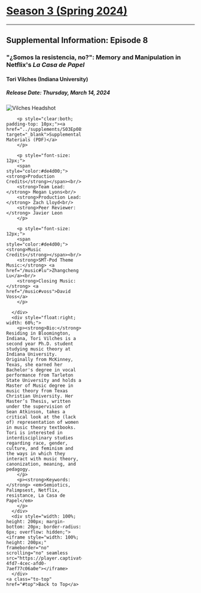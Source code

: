 <div class="seasonheader">
    <a href="/episodes/season03"><h1 class="seasonheader-text">Season 3 (Spring 2024)</h1></a>
</div>

<div>
<hr>
<h2>Supplemental Information: Episode 8</h2>

  <div class="supplement" id="e3.8">
    <h3 class="supplement-title">"¿Somos la resistencia, no?": Memory and Manipulation in Netflix's <em>La Casa de Papel</em></h3>
    <h4>Tori Vilches (Indiana University)</h4>
    <h5>Release Date: Thursday, March 14, 2024</h5>
    <div class="floatsupps">
      <div style="float:left; width: 40%;">
        <img class="biopic" alt="Vilches Headshot" src="../supplements/S03Ep08vilches.jpg">

        <p style="clear:both; padding-top: 10px;"><a href="../supplements/S03Ep08Supp_vilches.pdf" target="_blank">Supplemental Materials (PDF)</a>
        </p>

        <p style="font-size: 12px;">
        <span style="color:#de4d00;"><strong>Production Credits</strong></span><br/>
        <strong>Team Lead:</strong> Megan Lyons<br/>
        <strong>Production Lead:</strong> Zach Lloyd<br/>
        <strong>Peer Reviewer:</strong> Javier Leon
        </p>

        <p style="font-size: 12px;">
        <span style="color:#de4d00;"><strong>Music Credits</strong></span><br/>
        <strong>SMT-Pod Theme Music:</strong> <a href="/music#lu">Zhangcheng Lu</a><br/>
        <strong>Closing Music:</strong> <a href="/music#voss">David Voss</a>
        </p>

      </div>
      <div style="float:right; width: 60%;">
        <p><strong>Bio:</strong> Residing in Bloomington, Indiana, Tori Vilches is a second year Ph.D. student studying music theory at Indiana University. Originally from McKinney, Texas, she earned her Bachelor's degree in vocal performance from Tarleton State University and holds a Master of Music degree in music theory from Texas Christian University. Her Master’s Thesis, written under the supervision of Sean Atkinson, takes a critical look at the (lack of) representation of women in music theory textbooks. Tori is interested in interdisciplinary studies regarding race, gender, culture, and feminism and the ways in which they interact with music theory, canonization, meaning, and pedagogy.
        </p>
        <p><strong>Keywords:</strong> <em>Semiotics, Palimpsest, Netflix, resistance, La Casa de Papel</em>
        </p>
      </div>
      <div style="width: 100%; height: 200px; margin-bottom: 20px; border-radius: 6px; overflow: hidden;"><iframe style="width: 100%; height: 200px;" frameborder="no" scrolling="no" seamless src="https://player.captivate.fm/episode/085392cf-4fd7-4cec-afd0-7aef77c06a0e"></iframe>
      </div>
    <a class="to-top" href="#top">Back to Top</a>
  </div>  